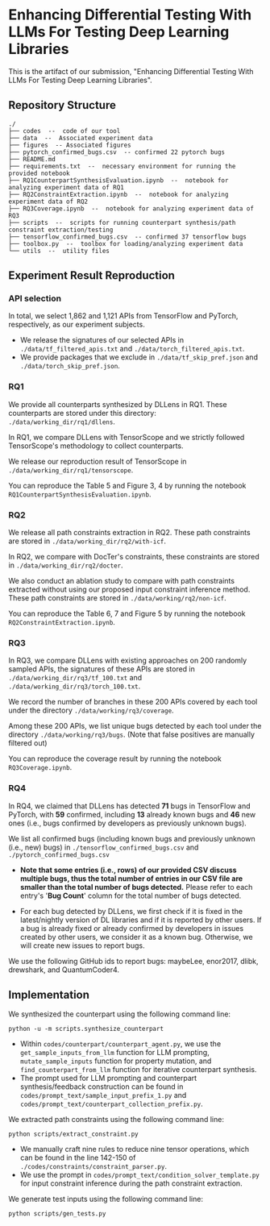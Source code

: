 # Enhancing Differential Testing With LLMs For Testing Deep Learning Libraries

This is the artifact of our submission, "Enhancing Differential Testing With LLMs For Testing Deep Learning Libraries".

## Repository Structure

```
./
├── codes  --  code of our tool
├── data  --  Associated experiment data
├── figures  -- Associated figures
├── pytorch_confirmed_bugs.csv  -- confirmed 22 pytorch bugs
├── README.md
├── requirements.txt  --  necessary environment for running the provided notebook
├── RQ1CounterpartSynthesisEvaluation.ipynb  --  notebook for analyzing experiment data of RQ1
├── RQ2ConstraintExtraction.ipynb  --  notebook for analyzing experiment data of RQ2
├── RQ3Coverage.ipynb  --  notebook for analyzing experiment data of RQ3
├── scripts  --  scripts for running counterpart synthesis/path constraint extraction/testing
├── tensorflow_confirmed_bugs.csv  -- confirmed 37 tensorflow bugs
├── toolbox.py  --  toolbox for loading/analyzing experiment data
└── utils  --  utility files
```

## Experiment Result Reproduction

### API selection

In total, we select 1,862 and 1,121 APIs from TensorFlow and PyTorch, respectively, as our experiment subjects.
- We release the signatures of our selected APIs in `./data/tf_filtered_apis.txt` and `./data/torch_filtered_apis.txt`.
- We provide packages that we exclude in `./data/tf_skip_pref.json` and `./data/torch_skip_pref.json`.


### RQ1

We provide all counterparts synthesized by DLLens in RQ1. These counterparts are stored under this directory: `./data/working_dir/rq1/dllens`.

In RQ1, we compare DLLens with TensorScope and we strictly followed TensorScope's methodology to collect counterparts.

We release our reproduction result of TensorScope in `./data/working_dir/rq1/tensorscope`.

You can reproduce the Table 5 and Figure 3, 4 by running the notebook `RQ1CounterpartSynthesisEvaluation.ipynb`.

### RQ2

We release all path constraints extraction in RQ2. These path constraints are stored in `./data/working_dir/rq2/with-icf`.

In RQ2, we compare with DocTer's constraints, these constraints are stored in `./data/working_dir/rq2/docter`.

We also conduct an ablation study to compare with path constraints extracted without using our proposed input constraint inference method. These path constraints are stored in `./data/working/rq2/non-icf`.

You can reproduce the Table 6, 7 and Figure 5 by running the notebook `RQ2ConstraintExtraction.ipynb`.

### RQ3

In RQ3, we compare DLLens with existing approaches on 200 randomly sampled APIs, the signatures of these APIs are stored in `./data/working_dir/rq3/tf_100.txt` and `./data/working_dir/rq3/torch_100.txt`.

We record the number of branches in these 200 APIs covered by each tool under the directory `./data/working/rq3/coverage`.

Among these 200 APIs, we list unique bugs detected by each tool under the directory `./data/working/rq3/bugs`. (Note that false positives are manually filtered out)

You can reproduce the coverage result by running the notebook `RQ3Coverage.ipynb`.

### RQ4

In RQ4, we claimed that DLLens has detected **71** bugs in TensorFlow and PyTorch, with **59** confirmed, including **13** already known bugs and **46** new ones (i.e., bugs confirmed by developers as previously unknown bugs).

We list all confirmed bugs (including known bugs and previously unknown (i.e., new) bugs) in `./tensorflow_confirmed_bugs.csv` and `./pytorch_confirmed_bugs.csv`

- **Note that some entries (i.e., rows) of our provided CSV discuss multiple bugs, thus the total number of entries in our CSV file are smaller than the total number of bugs detected.** Please refer to each entry's '**Bug Count**' column for the total number of bugs detected.

- For each bug detected by DLLens, we first check if it is fixed in the latest/nightly version of DL libraries and if it is reported by other users.
If a bug is already fixed or already confirmed by developers in issues created by other users, we consider it as a known bug. Otherwise, we will create new issues to report bugs.

We use the following GitHub ids to report bugs: maybeLee, enor2017, dlibk, drewshark, and QuantumCoder4.


## Implementation

We synthesized the counterpart using the following command line:
```angular2html
python -u -m scripts.synthesize_counterpart
```

- Within `codes/counterpart/counterpart_agent.py`, we use the `get_sample_inputs_from_llm` function for LLM prompting, `mutate_sample_inputs` function for property mutation, and `find_counterpart_from_llm` function for iterative counterpart synthesis.
- The prompt used for LLM prompting and counterpart synthesis/feedback construction can be found in `codes/prompt_text/sample_input_prefix_1.py` and `codes/prompt_text/counterpart_collection_prefix.py`.

We extracted path constraints using the following command line:
```angular2html
python scripts/extract_constraint.py
```
- We manually craft nine rules to reduce nine tensor operations, which can be found in the line 142-150 of `./codes/constraints/constraint_parser.py`.
- We use the prompt in `codes/prompt_text/condition_solver_template.py` for input constraint inference during the path constraint extraction.

We generate test inputs using the following command line:
```angular2html
python scripts/gen_tests.py
```
